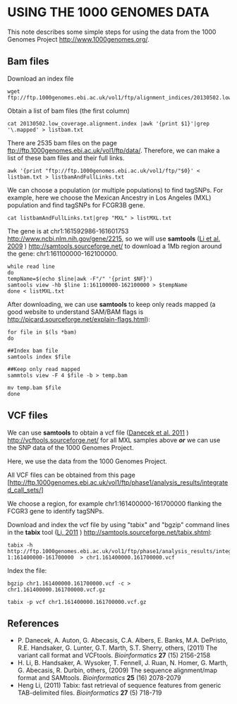 

# USING THE 1000 GENOMES DATA

This note describes some simple steps for using the data from the 1000 Genomes Project http://www.1000genomes.org/.

##   Bam files
Download an index file

```{}
wget ftp://ftp.1000genomes.ebi.ac.uk/vol1/ftp/alignment_indices/20130502.low_coverage.alignment.index
```

Obtain a list of bam files (the first column)

```{}
cat 20130502.low_coverage.alignment.index |awk '{print $1}'|grep '\.mapped' > listbam.txt
```

There are 2535 bam files on the page ftp://ftp.1000genomes.ebi.ac.uk/vol1/ftp/data/. Therefore, we can make a list of these bam files and their full links.

```{}
awk '{print "ftp://ftp.1000genomes.ebi.ac.uk/vol1/ftp/"$0}' < listbam.txt > listbamAndFullLinks.txt
```

We can choose a population (or multiple populations) to find tagSNPs. For example, here we choose the Mexican Ancestry in Los Angeles (MXL) population and find tagSNPs for FCGR3B gene.

```{}
cat listbamAndFullLinks.txt|grep "MXL" > listMXL.txt 
```
The gene is at chr1:161592986-161601753 http://www.ncbi.nlm.nih.gov/gene/2215, so we will use **samtools** (<a href="">Li et al. 2009</a> ) http://samtools.sourceforge.net/ to download a 1Mb region around the gene: chr1:161100000-162100000.

```{}
while read line
do
tempName=$(echo $line|awk -F"/" '{print $NF}')
samtools view -hb $line 1:161100000-162100000 > $tempName
done < listMXL.txt 
```

After downloading, we can use **samtools** to keep only reads mapped (a good website to understand SAM/BAM flags is http://picard.sourceforge.net/explain-flags.html):

```{}
for file in $(ls *bam)
do

##Index bam file
samtools index $file

##Keep only read mapped
sammtols view -F 4 $file -b > temp.bam

mv temp.bam $file
done
```
## VCF files

We can use **samtools** to obtain a vcf file (<a href="">Danecek et al. 2011</a> ) http://vcftools.sourceforge.net/ for all MXL samples above ***or*** we can use the SNP data of the 1000 Genomes Project.

Here, we use the data from the 1000 Genomes Project.

All VCF files can be obtained from this page [http://ftp.1000genomes.ebi.ac.uk/vol1/ftp/phase1/analysis_results/integrated_call_sets/]

We choose a region, for example chr1:161400000-161700000 flanking the FCGR3 gene to identify tagSNPs.

Download and index the vcf file by using "tabix" and "bgzip" command lines in the **tabix** tool (<a href="">Li, 2011</a> ) http://samtools.sourceforge.net/tabix.shtml:

```{}
tabix -h http://ftp.1000genomes.ebi.ac.uk/vol1/ftp/phase1/analysis_results/integrated_call_sets/ALL.chr1.integrated_phase1_v3.20101123.snps_indels_svs.genotypes.vcf.gz 1:161400000-161700000  > chr1.161400000.161700000.vcf
```

Index the file:

```{}
bgzip chr1.161400000.161700000.vcf -c > chr1.161400000.161700000.vcf.gz

tabix -p vcf chr1.161400000.161700000.vcf.gz
```

## References

- P. Danecek, A. Auton, G. Abecasis, C.A. Albers, E. Banks, M.A. DePristo, R.E. Handsaker, G. Lunter, G.T. Marth, S.T. Sherry,  others,   (2011) The variant call format and VCFtools.  <em>Bioinformatics</em>  <strong>27</strong>  (15)   2156-2158
- H. Li, B. Handsaker, A. Wysoker, T. Fennell, J. Ruan, N. Homer, G. Marth, G. Abecasis, R. Durbin,  others,   (2009) The sequence alignment/map format and SAMtools.  <em>Bioinformatics</em>  <strong>25</strong>  (16)   2078-2079
- Heng Li,   (2011) Tabix: fast retrieval of sequence features from generic TAB-delimited files.  <em>Bioinformatics</em>  <strong>27</strong>  (5)   718-719
